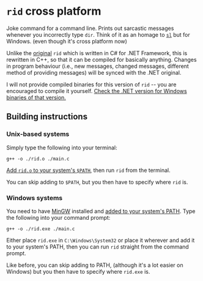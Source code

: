 # `rid` cross platform
Joke command for a command line. Prints out sarcastic messages whenever you incorrectly type `dir`. Think of it as an homage to [`sl`](https://github.com/mtoyoda/sl) but for Windows. (even though it's cross platform now)

Unlike the [original](https://github.com/SpeedStriker243/rid-dotnet) `rid` which is written in C# for .NET Framework, this is rewritten in C++, so that it can be compiled for basically anything. Changes in program behaviour (i.e., new messages, changed messages, different method of providing messages) will be synced with the .NET original.

I will not provide compiled binaries for this version of `rid` -- you are encouraged to compile it yourself. [Check the .NET version for Windows binaries of that version.](https://github.com/SpeedStriker243/rid-dotnet/releases/tag/release)

## Building instructions
### Unix-based systems
Simply type the following into your terminal:
```
g++ -o ./rid.o ./main.c
```
[Add `rid.o` to your system's `$PATH`](https://www.cyberciti.biz/faq/unix-linux-adding-path/), then run `rid` from the terminal.

You can skip adding to `$PATH`, but you then have to specify where `rid` is.
### Windows systems
You need to have [MinGW](http://mingw.org/) installed and [added to your system's PATH](https://www.architectryan.com/2018/03/17/add-to-the-path-on-windows-10/).
Type the following into your command prompt:
```
g++ -o ./rid.exe ./main.c
```
Either place `rid.exe` in `C:\Windows\System32` or place it wherever and add it to your system's PATH, then you can run `rid` straight from the command prompt.

Like before, you can skip adding to PATH, (although it's a lot easier on Windows) but you then have to specify where `rid.exe` is.
